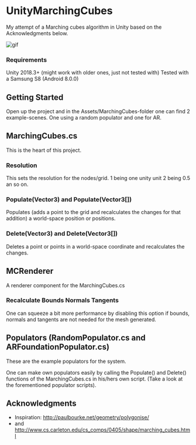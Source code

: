 # UnityMarchingCubes

My attempt of a Marching cubes algorithm in Unity based on the Acknowledgments below.

![gif](https://i.imgur.com/4mRtnsn.gif)

### Requirements

Unity 2018.3+ (might work with older ones, just not tested with)
Tested with a Samsung S8 (Android 8.0.0)

## Getting Started

Open up the project and in the Assets/MarchingCubes-folder
one can find 2 example-scenes.
One using a random populator and one for AR.

## MarchingCubes.cs
This is the heart of this project.

### Resolution
This sets the resolution for the nodes/grid.
1 being one unity unit
2 being 0.5 an so on.

### Populate(Vector3) and Populate(Vector3[])
Populates (adds a point to the grid and recalculates the changes for that addition)
a world-space position or positions.

### Delete(Vector3) and Delete(Vector3[])
Deletes a point or points in a world-space coordinate and
recalculates the changes.

## MCRenderer
A renderer component for the MarchingCubes.cs

### Recalculate Bounds Normals Tangents
One can squeeze a bit more performance by disabling this option
if bounds, normals and tangents are not needed for the mesh generated.

## Populators (RandomPopulator.cs and ARFoundationPopulator.cs)
These are the example populators for the system.

One can make own populators easily by calling the Populate() and Delete() functions
of the MarchingCubes.cs in his/hers own script. (Take a look at the forementioned populator scripts).

## Acknowledgments

* Inspiration: http://paulbourke.net/geometry/polygonise/
* and http://www.cs.carleton.edu/cs_comps/0405/shape/marching_cubes.html

